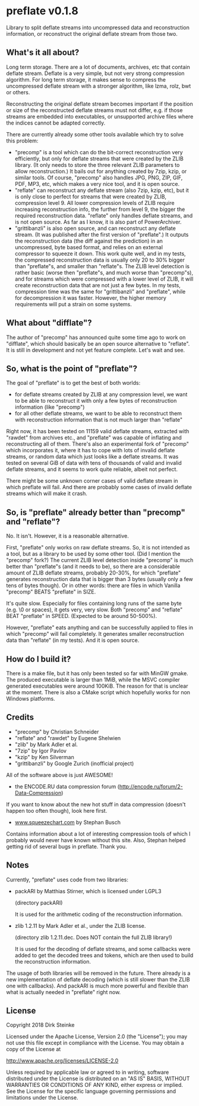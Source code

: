 preflate v0.1.8
===============
Library to split deflate streams into uncompressed data and reconstruction information,
or reconstruct the original deflate stream from those two. 


What's it all about?
--------------------
Long term storage. There are a lot of documents, archives, etc that contain deflate stream.
Deflate is a very simple, but not very strong compression algorithm. For long term storage,
it makes sense to compress the uncompressed deflate stream with a stronger algorithm, like
lzma, rolz, bwt or others.

Reconstructing the original deflate stream becomes important if the position or size
of the reconstructed deflate streams must not differ, e.g. if those streams are embedded
into executables, or unsupported archive files where the indices cannot be adapted correctly.

There are currently already some other tools available which try to solve this problem:
- "precomp" is a tool which can do the bit-correct reconstruction very efficiently,
  but only for deflate streams that were created by the ZLIB library. (It only needs
  to store the three relevant ZLIB parameters to allow reconstruction.)
  It bails out for anything created by 7zip, kzip, or similar tools.
  Of course, "precomp" also handles JPG, PNG, ZIP, GIF, PDF, MP3, etc, which makes
  a very nice tool, and it is open source.
- "reflate" can reconstruct any deflate stream (also 7zip, kzip, etc), but it is only 
  close to perfect for streams that were created by ZLIB, compression level 9. 
  All lower compression levels of ZLIB require increasing reconstruction info, the further
  from level 9, the bigger the required reconstruction data.
  "reflate" only handles deflate streams, and is not open source. As far as I know,
  it is also part of PowerArchiver.
- "grittibanzli" is also open source, and can reconstruct any deflate stream. 
  (It was published after the first version of "preflate".)
  It outputs the reconstruction data (the diff against the prediction) in 
  an uncompressed, byte based format, and relies on an external compressor to squeeze it
  down. This work quite well, and in my tests, the compressed reconstruction data is 
  usually only 20 to 30% bigger than "preflate"s, and smaller than "reflate"s.
  The ZLIB level detection is rather basic (worse then "preflate"s, and much worse than
  "precomp"s), and for streams which were compressed with a lower level of ZLIB, it
  will create reconstruction data that are not just a few bytes.
  In my tests, compression time was the same for "grittibanzli" and "preflate", while
  for decompression it was faster. However, the higher memory requirements will put
  a strain on some systems.


What about "difflate"?
----------------------
The author of "precomp" has announced quite some time ago to work on "difflate", 
which should basically be an open source alternative to "reflate". It is still in
development and not yet feature complete. Let's wait and see.


So, what is the point of "preflate"?
------------------------------------
The goal of "preflate" is to get the best of both worlds:
- for deflate streams created by ZLIB at any compression level, we want to
  be able to reconstruct it with only a few bytes of reconstruction information (like "precomp")
- for all other deflate streams, we want to be able to reconstruct them with
  reconstruction information that is not much larger than "reflate"

Right now, it has been tested on 11159 valid deflate streams, extracted with
"rawdet" from archives etc., and "preflate" was capable of inflating and reconstructing 
all of them. There's also an experimental fork of "precomp" which incorporates it,
where it has to cope with lots of invalid deflate streams, or random data which just
looks like a deflate streams. It was tested on several GiB of data with tens of
thousands of valid and invalid deflate streams, and it seems to work quite reliable, 
albeit not perfect.

There might be some unknown corner cases of valid deflate stream in which preflate 
will fail. And there are probably some cases of invalid deflate streams which will
make it crash.


So, is "preflate" already better than "precomp" and "reflate"? 
--------------------------------------------------------------
No. It isn't. However, it is a reasonable alternative.

First, "preflate" only works on raw deflate streams. So, it is not intended as 
a tool, but as a library to be used by some other tool. (Did I mention the "precomp"
fork?) The current ZLIB level detection inside "precomp" is much better than
"preflate"s (and it needs to be), so there are a considerable amount of ZLIB deflate
streams, probably 20-30%, for which "preflate" generates reconstruction data that
is bigger than 3 bytes (usually only a few tens of bytes though).
Or in other words: there are files in which Vanilla "precomp" BEATS "preflate"
in SIZE.

It's quite slow. Especially for files
containing long runs of the same byte (e.g. \0 or spaces), it gets very, very slow.
Both "precomp" and "reflate" BEAT "preflate" in SPEED. (Expected to be around
50-500%).

However, "preflate" eats anything and can be successfully applied to files in which
"precomp" will fail completely. It generates smaller reconstruction data than
"reflate" (in my tests). And it is open source.


How do I build it?
------------------
There is a make file, but it has only been tested so far with MinGW gmake.
The produced executable is larger than 1MiB, while the MSVC compiler generated
executables were around 100KiB. The reason for that is unclear at the moment.
There is also a CMake script which hopefully works for non Windows platforms.


Credits
-------
- "precomp" by Christian Schneider
- "reflate" and "rawdet" by Eugene Shelwien
- "zlib" by Mark Adler et al.
- "7zip" by Igor Pavlov
- "kzip" by Ken Silverman
- "grittibanzli" by Google Zurich (inofficial project)

All of the software above is just AWESOME!

- the ENCODE.RU data compression forum (http://encode.ru/forum/2-Data-Compression)

If you want to know about the new hot stuff in data compression (doesn't happen
too often though), look here first.

- www.squeezechart.com by Stephan Busch

Contains information about a lot of interesting compression tools of which I probably
would never have known without this site. Also, Stephan helped getting rid of several
bugs in preflate. Thank you.


Notes
-----
Currently, "preflate" uses code from two libraries:
- packARI by Matthias Stirner, which is licensed under LGPL3

  (directory packARI)

  It is used for the arithmetic coding of the reconstruction information.
- zlib 1.2.11 by Mark Adler et al., under the ZLIB license.

  (directory zlib 1.2.11.dec. Does NOT contain the full ZLIB library!)

  It is used for the decoding of deflate streams, and some callbacks were
  added to get the decoded trees and tokens, which are then used to build
  the reconstruction information.

The usage of both libraries will be removed in the future. 
There already is a new implementation of deflate decoding (which is still slower 
than the ZLIB one with callbacks).
And packARI is much more powerful and flexible than what is actually needed
in "preflate" right now.


License
-------
Copyright 2018 Dirk Steinke

Licensed under the Apache License, Version 2.0 (the "License");
you may not use this file except in compliance with the License.
You may obtain a copy of the License at

http://www.apache.org/licenses/LICENSE-2.0

Unless required by applicable law or agreed to in writing, software
distributed under the License is distributed on an "AS IS" BASIS,
WITHOUT WARRANTIES OR CONDITIONS OF ANY KIND, either express or implied.
See the License for the specific language governing permissions and
limitations under the License.
